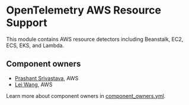 # OpenTelemetry AWS Resource Support

This module contains AWS resource detectors including Beanstalk, EC2, ECS, EKS, and Lambda.

## Component owners

- [Prashant Srivastava](https://github.com/srprash), AWS
- [Lei Wang](https://github.com/wangzlei), AWS

Learn more about component owners in [component_owners.yml](../.github/component_owners.yml).
